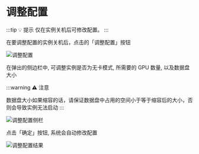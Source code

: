 # 调整配置

:::tip 💡 提示
仅在实例关机后可修改配置。
:::

在要调整配置的实例关机后，点击的「调整配置」按钮

![调整配置](/guide/maintenance/instances/resume1.webp)

在弹出的侧边栏中, 可调整实例是否为无卡模式, 所需要的 GPU 数量, 以及数据盘大小

:::warning ⚠️ 注意

数据盘大小如果缩容的话，请保证数据盘中占用的空间小于等于缩容后的大小，否则会导致实例无法启动
:::

![调整配置侧栏](/guide/maintenance/instances/resume2.webp)

点击「确定」按钮, 系统会自动修改配置

![调整配置结果](/guide/maintenance/instances/resume3.webp)